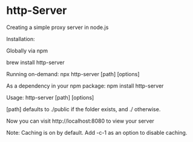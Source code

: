 # http-Server
Creating a simple proxy server in node.js 

Installation:

Globally via npm

brew install http-server

Running on-demand:
npx http-server [path] [options]

As a dependency in your npm package:
npm install http-server

Usage:
 http-server [path] [options]
 
 [path] defaults to ./public if the folder exists, and ./ otherwise.

Now you can visit http://localhost:8080 to view your server

Note: Caching is on by default. Add -c-1 as an option to disable caching.
